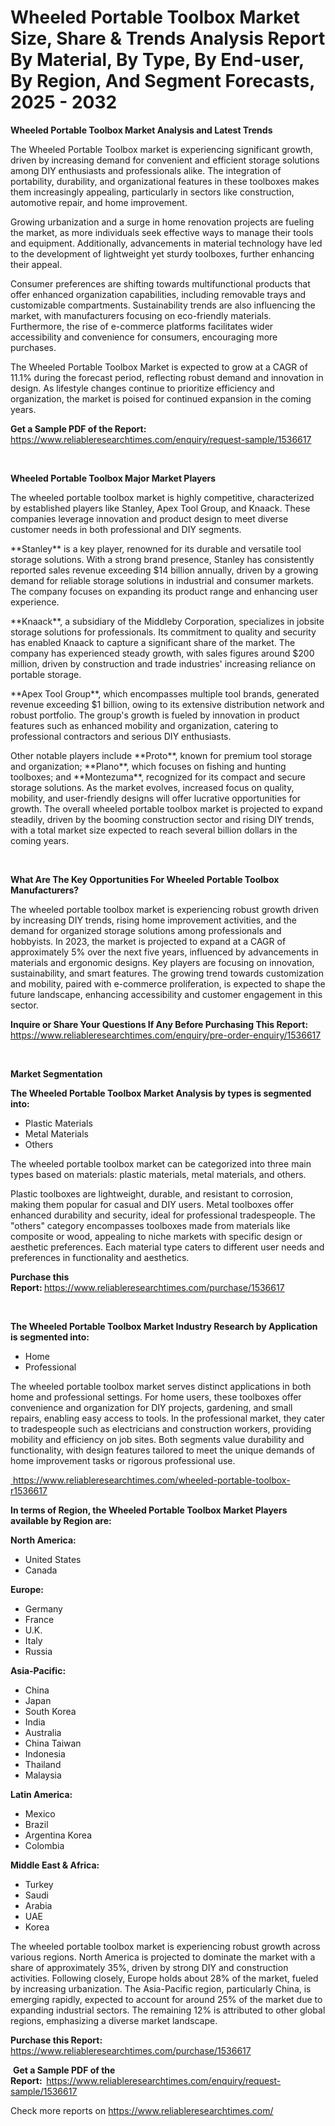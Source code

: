 <p><h1>Wheeled Portable Toolbox Market Size, Share & Trends Analysis Report By Material, By Type, By End-user, By Region, And Segment Forecasts, 2025 - 2032</h1></p><p><strong>Wheeled Portable Toolbox Market Analysis and Latest Trends</strong></p>
<p><p>The Wheeled Portable Toolbox market is experiencing significant growth, driven by increasing demand for convenient and efficient storage solutions among DIY enthusiasts and professionals alike. The integration of portability, durability, and organizational features in these toolboxes makes them increasingly appealing, particularly in sectors like construction, automotive repair, and home improvement. </p><p>Growing urbanization and a surge in home renovation projects are fueling the market, as more individuals seek effective ways to manage their tools and equipment. Additionally, advancements in material technology have led to the development of lightweight yet sturdy toolboxes, further enhancing their appeal. </p><p>Consumer preferences are shifting towards multifunctional products that offer enhanced organization capabilities, including removable trays and customizable compartments. Sustainability trends are also influencing the market, with manufacturers focusing on eco-friendly materials. Furthermore, the rise of e-commerce platforms facilitates wider accessibility and convenience for consumers, encouraging more purchases.</p><p>The Wheeled Portable Toolbox Market is expected to grow at a CAGR of 11.1% during the forecast period, reflecting robust demand and innovation in design. As lifestyle changes continue to prioritize efficiency and organization, the market is poised for continued expansion in the coming years.</p></p>
<p><strong>Get a Sample PDF of the Report:&nbsp;</strong> <a href="https://www.reliableresearchtimes.com/enquiry/request-sample/1536617?utm_campaign=3054&utm_medium=2&utm_source=Github&utm_content=ia&utm_term=11042025&utm_id=wheeled-portable-toolbox">https://www.reliableresearchtimes.com/enquiry/request-sample/1536617</a></p>
<p>&nbsp;</p>
<p><strong>Wheeled Portable Toolbox Major Market Players</strong></p>
<p><p>The wheeled portable toolbox market is highly competitive, characterized by established players like Stanley, Apex Tool Group, and Knaack. These companies leverage innovation and product design to meet diverse customer needs in both professional and DIY segments.</p><p>**Stanley** is a key player, renowned for its durable and versatile tool storage solutions. With a strong brand presence, Stanley has consistently reported sales revenue exceeding $14 billion annually, driven by a growing demand for reliable storage solutions in industrial and consumer markets. The company focuses on expanding its product range and enhancing user experience.</p><p>**Knaack**, a subsidiary of the Middleby Corporation, specializes in jobsite storage solutions for professionals. Its commitment to quality and security has enabled Knaack to capture a significant share of the market. The company has experienced steady growth, with sales figures around $200 million, driven by construction and trade industries' increasing reliance on portable storage.</p><p>**Apex Tool Group**, which encompasses multiple tool brands, generated revenue exceeding $1 billion, owing to its extensive distribution network and robust portfolio. The group's growth is fueled by innovation in product features such as enhanced mobility and organization, catering to professional contractors and serious DIY enthusiasts.</p><p>Other notable players include **Proto**, known for premium tool storage and organization; **Plano**, which focuses on fishing and hunting toolboxes; and **Montezuma**, recognized for its compact and secure storage solutions. As the market evolves, increased focus on quality, mobility, and user-friendly designs will offer lucrative opportunities for growth. The overall wheeled portable toolbox market is projected to expand steadily, driven by the booming construction sector and rising DIY trends, with a total market size expected to reach several billion dollars in the coming years.</p></p>
<p>&nbsp;</p>
<p><strong>What Are The Key Opportunities For Wheeled Portable Toolbox Manufacturers?</strong></p>
<p><p>The wheeled portable toolbox market is experiencing robust growth driven by increasing DIY trends, rising home improvement activities, and the demand for organized storage solutions among professionals and hobbyists. In 2023, the market is projected to expand at a CAGR of approximately 5% over the next five years, influenced by advancements in materials and ergonomic designs. Key players are focusing on innovation, sustainability, and smart features. The growing trend towards customization and mobility, paired with e-commerce proliferation, is expected to shape the future landscape, enhancing accessibility and customer engagement in this sector.</p></p>
<p><strong>Inquire or Share Your Questions If Any Before Purchasing This Report:</strong> <a href="https://www.reliableresearchtimes.com/enquiry/pre-order-enquiry/1536617?utm_campaign=3054&utm_medium=2&utm_source=Github&utm_content=ia&utm_term=11042025&utm_id=wheeled-portable-toolbox">https://www.reliableresearchtimes.com/enquiry/pre-order-enquiry/1536617</a></p>
<p>&nbsp;</p>
<p><strong>Market Segmentation</strong></p>
<p><strong>The Wheeled Portable Toolbox Market Analysis by types is segmented into:</strong></p>
<p><ul><li>Plastic Materials</li><li>Metal Materials</li><li>Others</li></ul></p>
<p><p>The wheeled portable toolbox market can be categorized into three main types based on materials: plastic materials, metal materials, and others. </p><p>Plastic toolboxes are lightweight, durable, and resistant to corrosion, making them popular for casual and DIY users. Metal toolboxes offer enhanced durability and security, ideal for professional tradespeople. The "others" category encompasses toolboxes made from materials like composite or wood, appealing to niche markets with specific design or aesthetic preferences. Each material type caters to different user needs and preferences in functionality and aesthetics.</p></p>
<p><strong>Purchase this Report:&nbsp;</strong><a href="https://www.reliableresearchtimes.com/purchase/1536617?utm_campaign=3054&utm_medium=2&utm_source=Github&utm_content=ia&utm_term=11042025&utm_id=wheeled-portable-toolbox">https://www.reliableresearchtimes.com/purchase/1536617</a></p>
<p>&nbsp;</p>
<p><strong>The Wheeled Portable Toolbox Market Industry Research by Application is segmented into:</strong></p>
<p><ul><li>Home</li><li>Professional</li></ul></p>
<p><p>The wheeled portable toolbox market serves distinct applications in both home and professional settings. For home users, these toolboxes offer convenience and organization for DIY projects, gardening, and small repairs, enabling easy access to tools. In the professional market, they cater to tradespeople such as electricians and construction workers, providing mobility and efficiency on job sites. Both segments value durability and functionality, with design features tailored to meet the unique demands of home improvement tasks or rigorous professional use.</p></p>
<p><a href="https://www.reliableresearchtimes.com/wheeled-portable-toolbox-r1536617?utm_campaign=3054&utm_medium=2&utm_source=Github&utm_content=ia&utm_term=11042025&utm_id=wheeled-portable-toolbox">&nbsp;https://www.reliableresearchtimes.com/wheeled-portable-toolbox-r1536617</a></p>
<p><strong>In terms of Region, the Wheeled Portable Toolbox Market Players available by Region are:</strong></p>
<p>
    <p> <strong> North America: </strong>
        <ul>
            <li>United States</li>
            <li>Canada</li>
        </ul>
        </p> 
    <p> <strong> Europe: </strong>
        <ul>
            <li>Germany</li>
            <li>France</li>
            <li>U.K.</li>
            <li>Italy</li>
            <li>Russia</li>
        </ul>
        </p> 
    <p> <strong> Asia-Pacific: </strong>
        <ul>
            <li>China</li>
            <li>Japan</li>
            <li>South Korea</li>
            <li>India</li>
            <li>Australia</li>
            <li>China Taiwan</li>
            <li>Indonesia</li>
            <li>Thailand</li>
            <li>Malaysia</li>
        </ul>
        </p> 
    <p> <strong> Latin America: </strong>
        <ul>
            <li>Mexico</li>
            <li>Brazil</li>
            <li>Argentina Korea</li>
            <li>Colombia</li>
        </ul>
        </p> 
    <p> <strong> Middle East & Africa: </strong>
        <ul>
            <li>Turkey</li>
            <li>Saudi</li>
            <li>Arabia</li>
            <li>UAE</li>
            <li>Korea</li>
        </ul>
    </p>
    </p>
<p><p>The wheeled portable toolbox market is experiencing robust growth across various regions. North America is projected to dominate the market with a share of approximately 35%, driven by strong DIY and construction activities. Following closely, Europe holds about 28% of the market, fueled by increasing urbanization. The Asia-Pacific region, particularly China, is emerging rapidly, expected to account for around 25% of the market due to expanding industrial sectors. The remaining 12% is attributed to other global regions, emphasizing a diverse market landscape.</p></p>
<p><strong>Purchase this Report: </strong><a href="https://www.reliableresearchtimes.com/purchase/1536617?utm_campaign=3054&utm_medium=2&utm_source=Github&utm_content=ia&utm_term=11042025&utm_id=wheeled-portable-toolbox">https://www.reliableresearchtimes.com/purchase/1536617</a></p>
<p>&nbsp;<strong>Get a Sample PDF of the Report:&nbsp;&nbsp;</strong><a href="https://www.reliableresearchtimes.com/enquiry/request-sample/1536617?utm_campaign=3054&utm_medium=2&utm_source=Github&utm_content=ia&utm_term=11042025&utm_id=wheeled-portable-toolbox">https://www.reliableresearchtimes.com/enquiry/request-sample/1536617</a></p>
<p><strong></strong></p>
<p>Check more reports on <a href="https://www.reliableresearchtimes.com/?utm_campaign=3054&utm_medium=2&utm_source=Github&utm_content=ia&utm_term=11042025&utm_id=wheeled-portable-toolbox">https://www.reliableresearchtimes.com/</a></p>